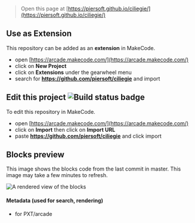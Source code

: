  


> Open this page at [https://piersoft.github.io/ciliegie/](https://piersoft.github.io/ciliegie/)

## Use as Extension

This repository can be added as an **extension** in MakeCode.

* open [https://arcade.makecode.com/](https://arcade.makecode.com/)
* click on **New Project**
* click on **Extensions** under the gearwheel menu
* search for **https://github.com/piersoft/ciliegie** and import

## Edit this project ![Build status badge](https://github.com/piersoft/ciliegie/workflows/MakeCode/badge.svg)

To edit this repository in MakeCode.

* open [https://arcade.makecode.com/](https://arcade.makecode.com/)
* click on **Import** then click on **Import URL**
* paste **https://github.com/piersoft/ciliegie** and click import

## Blocks preview

This image shows the blocks code from the last commit in master.
This image may take a few minutes to refresh.

![A rendered view of the blocks](https://github.com/piersoft/ciliegie/raw/master/.github/makecode/blocks.png)

#### Metadata (used for search, rendering)

* for PXT/arcade
<script src="https://makecode.com/gh-pages-embed.js"></script><script>makeCodeRender("{{ site.makecode.home_url }}", "{{ site.github.owner_name }}/{{ site.github.repository_name }}");</script>
